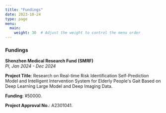 ```yaml
---
title: "Fundings"
date: 2023-10-24
type: page
menu:
  main:
    weight: 30  # Adjust the weight to control the menu order
---
```


### Fundings

**Shenzhen Medical Research Fund (SMRF)**  
*PI, Jan 2024 - Dec 2024*  

**Project Title**: Research on Real-time Risk Identification Self-Prediction Model and Intelligent Intervention System for Elderly People's Gait Based on Deep Learning Large Model and Deep Imaging Data.  

**Funding**: ¥50000.  

**Project Approval No.**: A2301041.
